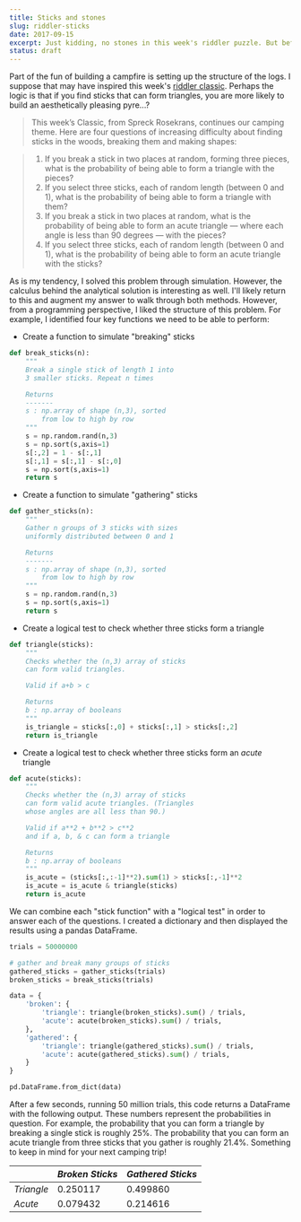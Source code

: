```yaml
---
title: Sticks and stones
slug: riddler-sticks
date: 2017-09-15
excerpt: Just kidding, no stones in this week's riddler puzzle. But before you build your campfire, what shapes can you make with the sticks?
status: draft
---
```


Part of the fun of building a campfire is setting up the structure of the logs. I suppose that may have inspired this week's
<a href="https://fivethirtyeight.com/features/will-you-be-a-ghostbuster-or-a-world-destroyer/" target="_blank">riddler classic</a>. Perhaps the logic is that if you find sticks that can form triangles, you are more likely to build an aesthetically pleasing pyre...?

> This week’s Classic, from Spreck Rosekrans, continues our camping theme. Here are four questions of increasing difficulty about finding sticks in the woods, breaking them and making shapes:

> 1. If you break a stick in two places at random, forming three pieces, what is the probability of being able to form a triangle with the pieces?
> 2. If you select three sticks, each of random length (between 0 and 1), what is the probability of being able to form a triangle with them?
> 3. If you break a stick in two places at random, what is the probability of being able to form an acute triangle — where each angle is less than 90 degrees — with the pieces?
> 4. If you select three sticks, each of random length (between 0 and 1), what is the probability of being able to form an acute triangle with the sticks?

As is my tendency, I solved this problem through simulation. However, the calculus behind the analytical solution is interesting as well. I'll likely return to this and augment my answer to walk through both methods. However, from a programming perspective, I liked the structure of this problem. For example, I identified four key functions we need to be able to perform:

- Create a function to simulate "breaking" sticks

```python
def break_sticks(n):
    """
    Break a single stick of length 1 into
    3 smaller sticks. Repeat n times

    Returns
    -------
    s : np.array of shape (n,3), sorted
        from low to high by row
    """
    s = np.random.rand(n,3)
    s = np.sort(s,axis=1)
    s[:,2] = 1 - s[:,1]
    s[:,1] = s[:,1] - s[:,0]
    s = np.sort(s,axis=1)
    return s
```

- Create a function to simulate "gathering" sticks

```python
def gather_sticks(n):
    """
    Gather n groups of 3 sticks with sizes
    uniformly distributed between 0 and 1

    Returns
    -------
    s : np.array of shape (n,3), sorted
        from low to high by row
    """
    s = np.random.rand(n,3)
    s = np.sort(s,axis=1)
    return s
```

- Create a logical test to check whether three sticks form a triangle

```python
def triangle(sticks):
    """
    Checks whether the (n,3) array of sticks
    can form valid triangles.

    Valid if a+b > c

    Returns
    b : np.array of booleans
    """
    is_triangle = sticks[:,0] + sticks[:,1] > sticks[:,2]
    return is_triangle
```

- Create a logical test to check whether three sticks form an _acute_ triangle

```python
def acute(sticks):
    """
    Checks whether the (n,3) array of sticks
    can form valid acute triangles. (Triangles
    whose angles are all less than 90.)

    Valid if a**2 + b**2 > c**2
    and if a, b, & c can form a triangle

    Returns
    b : np.array of booleans
    """
    is_acute = (sticks[:,:-1]**2).sum(1) > sticks[:,-1]**2
    is_acute = is_acute & triangle(sticks)
    return is_acute
```

We can combine each "stick function" with a "logical test" in order to answer each of the questions. I created a dictionary and then displayed the results using a pandas DataFrame.

```python
trials = 50000000

# gather and break many groups of sticks
gathered_sticks = gather_sticks(trials)
broken_sticks = break_sticks(trials)

data = {
    'broken': {
        'triangle': triangle(broken_sticks).sum() / trials,
        'acute': acute(broken_sticks).sum() / trials,
    },
    'gathered': {
        'triangle': triangle(gathered_sticks).sum() / trials,
        'acute': acute(gathered_sticks).sum() / trials,
    }
}

pd.DataFrame.from_dict(data)
```

After a few seconds, running 50 million trials, this code returns a DataFrame with the following output. These numbers represent the probabilities in question. For example, the probability that you can form a triangle by breaking a single stick is roughly 25%. The probability that you can form an acute triangle from three sticks that you gather is roughly 21.4%. Something to keep in mind for your next camping trip!

|            | $Broken\ Sticks$ | $Gathered\ Sticks$ |
| ---------- | ---------------- | ------------------ |
| $Triangle$ | $0.250117$       | $0.499860$         |
| $Acute$    | $0.079432$       | $0.214616$         |
